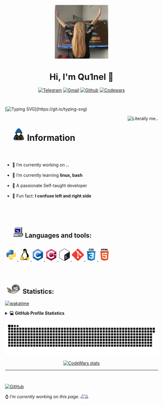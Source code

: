 <div align="center">
  <img src="./src/images/hh.jpg" width="35%" />
</div>

<h1 align="center">Hi, I'm Qu1nel 👋</h1>

<div align="center">

[![Telegram](https://img.shields.io/badge/-Telegram-white?style=for-the-badge&logo=Telegram)][telegram]
[![Gmail](https://img.shields.io/badge/-gmail-c14438?style=for-the-badge&logo=Gmail&logoColor=white&link=mailto:covach.qn@gmail.com)][gmail]
[![Github](https://img.shields.io/badge/-GitHub-black?style=for-the-badge&logo=Github)][github]
[![Codewars](https://img.shields.io/badge/-Codewars-red?style=for-the-badge&logo=Codewars)][codewars]

</div>

<br />

[![Typing SVG](https://readme-typing-svg.demolab.com?font=Fira+Code&size=25&duration=3000&pause=1000&color=FFF&width=600&lines=Welcome+to+my+GitHub+profile!;I'm+a+Ivan+Covach;I'm+passionate+Self-taught+developer.)](https://git.io/typing-svg)

<img align="right" alt="Literally me.." height="600" src="./src/gifs/bg1.gif" />

<div>
  <div id="user-content-toc">
  <ul>
    <summary><h1 style="display: inline-block;"><img src="./src/gifs/about_me.gif" width="42px" /> Information</h1></summary>
  </ul>
  
  </div>

  <br />
  
  <ul>
  <li>🤍 I’m currently working on <b>..</b></li><br />

  <li>🖤 I’m currently learning <b>linux, bash</b></li><br />

  <li>🤍 A passionate Self-taught developer</li><br />

  <li>🖤 Fun fact: <b>I confuse left and right side</b></li><br />
  </ul>
</div>

<br />

<div>
  <div id="user-content-toc">
  <ul>
    <summary><h2 style="display: inline-block;"><img src="./src/gifs/computer.gif" height="37px"> <b>Languages and tools:</b></h2></summary>
  </ul>
  </div>

  <p align="left">
  <a href="https://www.python.org" target="_blank" rel="noreferrer">
    <img src="./src/images/icons/python-original.svg" alt="python" width="40" height="40"/>
  </a>
  <a href="https://www.linux.org/" target="_blank" rel="noreferrer">
    <img src="./src/images/icons/linux-original.svg" alt="linux" width="40" height="40"/>
  </a>
  <a href="https://www.cprogramming.com/" target="_blank" rel="noreferrer">
    <img src="./src/images/icons/c-original.svg" alt="c" width="40" height="40"/>
  </a>
  <a href="https://www.w3schools.com/cpp/" target="_blank" rel="noreferrer">
    <img src="./src/images/icons/cplusplus-original.svg" alt="cplusplus" width="40" height="40"/>
  </a>
  <a href="https://www.gnu.org/software/bash/" target="_blank" rel="noreferrer">
    <img src="./src/images/icons/gnu_bash-icon.svg" alt="bash" width="40" height="40"/>
  </a>
  <a href="https://git-scm.com/" target="_blank" rel="noreferrer">
    <img src="./src/images/icons/git-scm-icon.svg" alt="git" width="40" height="40"/>
  </a>
  <a href="https://www.w3schools.com/css/" target="_blank" rel="noreferrer">
    <img src="./src/images/icons/css3-original-wordmark.svg" alt="css3" width="40" height="40"/>
  </a>
    <a href="https://www.w3.org/html/" target="_blank" rel="noreferrer">
      <img src="./src/images/icons/html5-original-wordmark.svg" alt="html5" width="40" height="40"/>
  </a>
  </p>
</div>

<br />


<h2><img src="./src/gifs/git_stats.gif" height="45px"> <b>Statistics:</b></h2>

[![wakatime](https://wakatime.com/badge/user/6efc9f56-8f60-4806-a65f-c4e46651bbd0.svg)](https://wakatime.com/@6efc9f56-8f60-4806-a65f-c4e46651bbd0)

<details> 
  <summary><b>💻 GitHub Profile Statistics</b></summary>
  <div style="display: inline_block" align="center">
  <br />
<picture>
<source 
  srcset="https://github-readme-stats.vercel.app/api?username=Qu1nel&count_private=true&show_icons=true&theme=react"
  media="(prefers-color-scheme: dark)"
/>
<source
  srcset="https://github-readme-stats.vercel.app/api?username=Qu1nel&count_private=true&show_icons=true&theme=graywhite"
  media="(prefers-color-scheme: light), (prefers-color-scheme: no-preference)"
/>
<img height="175em" src="https://github-readme-stats.vercel.app/api?username=Qu1nel&show_icons=true" />
</picture>
 
<picture>
<source
  srcset="https://github-readme-stats.vercel.app/api/top-langs/?username=Qu1nel&layout=compact&theme=react"
  media="(prefers-color-scheme: dark)"
/>
<source
  srcset="https://github-readme-stats.vercel.app/api/top-langs/?username=Qu1nel&layout=compact&theme=graywhite"
  media="(prefers-color-scheme: light), (prefers-color-scheme: no-preference)"
/>
<img height="175em" src="https://github-readme-stats.vercel.app/api/top-langs/?username=Qu1nel&layout=compact" />
</picture>
</div>

<br />

[![Ashutosh's github activity graph](https://github-readme-activity-graph.cyclic.app/graph?username=Qu1nel&theme=react-dark)](https://github.com/ashutosh00710/github-readme-activity-graph)

</details>

![Snake animation](https://github.com/Qu1nel/Qu1nel/blob/output/github-contribution-grid-snake.svg)

<div align="center">

[![CodeWars stats](https://www.codewars.com/users/Qu1nel/badges/large)][Codewars]

</div>

----

<br />

[![GitHub](https://komarev.com/ghpvc/?username=Qu1nelw&style=flat-square&color=blueviolet)][github]

<p> ⌚ <i>I’m currently working on this page.</i> <img align="center" src="./src/gifs/kit.gif" width="5%"> </p>

[Codewars]: https://www.codewars.com/users/Qu1nel
[Telegram]: https://t.me/qnllqq
[Github]: https://github.com/Qu1nel
[Gmail]: covach.qn@gmail.com
